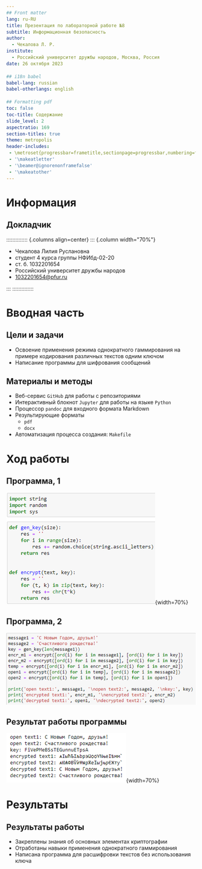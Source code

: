 ```yaml
---
## Front matter
lang: ru-RU
title: Презентация по лабораторной работе №8
subtitle: Информационная безопасность
author:
  - Чекалова Л. Р.
institute:
  - Российский университет дружбы народов, Москва, Россия
date: 26 октября 2023

## i18n babel
babel-lang: russian
babel-otherlangs: english

## Formatting pdf
toc: false
toc-title: Содержание
slide_level: 2
aspectratio: 169
section-titles: true
theme: metropolis
header-includes:
 - \metroset{progressbar=frametitle,sectionpage=progressbar,numbering=fraction}
 - '\makeatletter'
 - '\beamer@ignorenonframefalse'
 - '\makeatother'
---
```


# Информация

## Докладчик

:::::::::::::: {.columns align=center}
::: {.column width="70%"}

  * Чекалова Лилия Руслановна
  * студент 4 курса группы НФИбд-02-20
  * ст. б. 1032201654
  * Российский университет дружбы народов
  * [1032201654@pfur.ru](mailto:1032201654@@pfur.ru)

:::
::::::::::::::

# Вводная часть

## Цели и задачи

- Освоение применения режима однократного гаммирования на примере кодирования различных текстов одним ключом
- Написание программы для шифрования сообщений

## Материалы и методы

- Веб-сервис `GitHub` для работы с репозиториями
- Интерактивный блокнот `Jupyter` для работы на языке `Python`
- Процессор `pandoc` для входного формата Markdown
- Результирующие форматы
	- `pdf`
	- `docx`
- Автоматизация процесса создания: `Makefile`

# Ход работы

## Программа, 1

![](image/1.png){width=70%}

## Программа, 2

![](image/2.png)

## Результат работы программы

![](image/3.png){width=70%}

# Результаты

## Результаты работы

- Закреплены знания об основных элементах криптографии
- Отработаны навыки применения однократного гаммирования
- Написана программа для расшифровки текстов без использования ключа